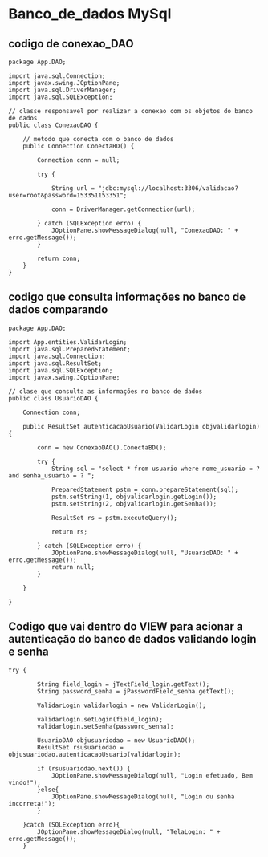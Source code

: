 # Banco_de_dados MySql

## codigo de conexao_DAO

    package App.DAO;

    import java.sql.Connection;
    import javax.swing.JOptionPane;
    import java.sql.DriverManager;
    import java.sql.SQLException;

    // classe responsavel por realizar a conexao com os objetos do banco de dados
    public class ConexaoDAO {

        // metodo que conecta com o banco de dados
        public Connection ConectaBD() {

            Connection conn = null;

            try {

                String url = "jdbc:mysql://localhost:3306/validacao?user=root&password=153351153351";

                conn = DriverManager.getConnection(url);

            } catch (SQLException erro) {
                JOptionPane.showMessageDialog(null, "ConexaoDAO: " + erro.getMessage());
            }

            return conn;
        }
    }

## codigo que consulta informações no banco de dados comparando

    package App.DAO;

    import App.entities.ValidarLogin;
    import java.sql.PreparedStatement;
    import java.sql.Connection;
    import java.sql.ResultSet;
    import java.sql.SQLException;
    import javax.swing.JOptionPane;

    // clase que consulta as informações no banco de dados
    public class UsuarioDAO {

        Connection conn;

        public ResultSet autenticacaoUsuario(ValidarLogin objvalidarlogin) {

            conn = new ConexaoDAO().ConectaBD();

            try {
                String sql = "select * from usuario where nome_usuario = ? and senha_usuario = ? ";

                PreparedStatement pstm = conn.prepareStatement(sql);
                pstm.setString(1, objvalidarlogin.getLogin());
                pstm.setString(2, objvalidarlogin.getSenha());

                ResultSet rs = pstm.executeQuery();

                return rs;

            } catch (SQLException erro) {
                JOptionPane.showMessageDialog(null, "UsuarioDAO: " + erro.getMessage());
                return null;
            }

        }

    }

## Codigo que vai dentro do VIEW para acionar a autenticação do banco de dados validando login e senha

	try {
            
            String field_login = jTextField_login.getText();
            String password_senha = jPasswordField_senha.getText();

            ValidarLogin validarlogin = new ValidarLogin();

            validarlogin.setLogin(field_login);
            validarlogin.setSenha(password_senha);
            
            UsuarioDAO objusuariodao = new UsuarioDAO();
            ResultSet rsusuariodao = objusuariodao.autenticacaoUsuario(validarlogin);
            
            if (rsusuariodao.next()) {
                JOptionPane.showMessageDialog(null, "Login efetuado, Bem vindo!");
            }else{
                JOptionPane.showMessageDialog(null, "Login ou senha incorreta!");
            }    
            
        }catch (SQLException erro){
            JOptionPane.showMessageDialog(null, "TelaLogin: " + erro.getMessage());
        }


